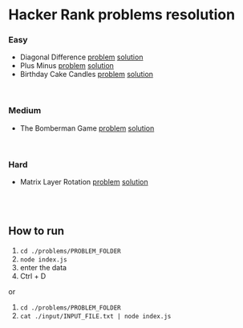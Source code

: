 # Hacker Rank problems resolution

### Easy
- Diagonal Difference [problem](https://www.hackerrank.com/challenges/diagonal-difference/problem) [solution](https://github.com/paolorr/hackerhank-resolution/blob/master/problems/diagonal-difference/index.js)
- Plus Minus [problem](https://www.hackerrank.com/challenges/plus-minus/problem) [solution](https://github.com/paolorr/hackerhank-resolution/blob/master/problems/plus-minus/index.js)
- Birthday Cake Candles [problem](https://www.hackerrank.com/challenges/birthday-cake-candles/problem) [solution](https://github.com/paolorr/hackerhank-resolution/blob/master/problems/birthday-cake-candles/index.js)

<br />

### Medium
- The Bomberman Game [problem](https://www.hackerrank.com/challenges/bomber-man/problem) [solution](https://github.com/paolorr/hackerhank-resolution/blob/master/problems/bomber-man/index.js)

<br />

### Hard
- Matrix Layer Rotation [problem](https://www.hackerrank.com/challenges/matrix-rotation-algo/problem) [solution](https://github.com/paolorr/hackerhank-resolution/blob/master/problems/matrix-layer-rotation/index.js)

<br />
<br />

## How to run

1. `cd ./problems/PROBLEM_FOLDER`
2. `node index.js`
3. enter the data
4. Ctrl + D

or

1. `cd ./problems/PROBLEM_FOLDER`
2. `cat ./input/INPUT_FILE.txt | node index.js`



